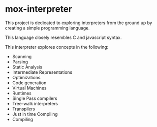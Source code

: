 # mox-interpreter

This project is dedicated to exploring interpreters from the ground up by creating a simple programming language.

This language closely resembles C and javascript syntax.

This interpreter explores concepts in the following:

* Scanning
* Parsing
* Static Analysis
* Intermediate Representations
* Optimizations
* Code generation
* Virtual Machines
* Runtimes
* Single Pass compilers
* Tree-walk interpreters
* Transpilers
* Just in time Compiling
* Compiling